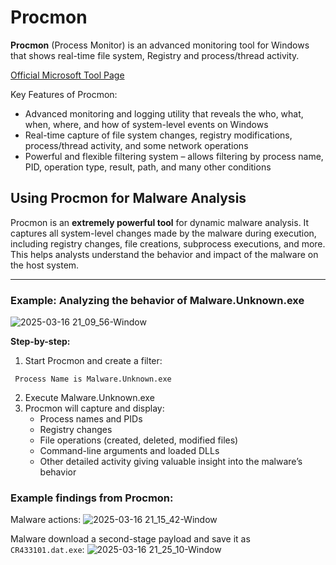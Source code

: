 # Procmon 
**Procmon** (Process Monitor) is an advanced monitoring tool for Windows that shows real-time file system, Registry and process/thread activity.

[Official Microsoft Tool Page](https://learn.microsoft.com/en-us/sysinternals/downloads/procmon)

Key Features of Procmon:
- Advanced monitoring and logging utility that reveals the who, what, when, where, and how of system-level events on Windows
- Real-time capture of file system changes, registry modifications, process/thread activity, and some network operations
- Powerful and flexible filtering system – allows filtering by process name, PID, operation type, result, path, and many other conditions

## Using Procmon for Malware Analysis
Procmon is an **extremely powerful tool** for dynamic malware analysis. It captures all system-level changes made by the malware during execution, including registry changes, file creations, subprocess executions, and more. This helps analysts understand the behavior and impact of the malware on the host system.

---

### Example: Analyzing the behavior of Malware.Unknown.exe

![2025-03-16 21_09_56-Window](https://github.com/user-attachments/assets/bf59a3cb-7da4-4e21-845f-17f21a3fbabf)

**Step-by-step:**
1. Start Procmon and create a filter:
```
 Process Name is Malware.Unknown.exe
```
2. Execute Malware.Unknown.exe
3. Procmon will capture and display:
    - Process names and PIDs
    - Registry changes
    - File operations (created, deleted, modified files)
    - Command-line arguments and loaded DLLs
    - Other detailed activity giving valuable insight into the malware’s behavior

### Example findings from Procmon:

Malware actions:
![2025-03-16 21_15_42-Window](https://github.com/user-attachments/assets/92380601-94aa-4d16-b49a-17714654b14e)

Malware download a second-stage payload and save it as `CR433101.dat.exe`:
![2025-03-16 21_25_10-Window](https://github.com/user-attachments/assets/cb64c8ba-3d6f-46ab-aa86-5704f7c6fcb3)

